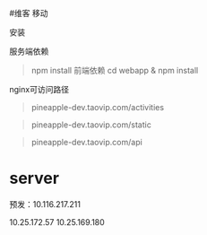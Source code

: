 #维客 移动


安装

服务端依赖
> npm install
前端依赖
> cd webapp & npm install


nginx可访问路径

> pineapple-dev.taovip.com/activities

> pineapple-dev.taovip.com/static

> pineapple-dev.taovip.com/api



# server
预发：10.116.217.211

10.25.172.57
10.25.169.180
